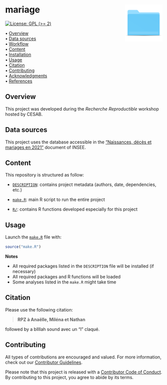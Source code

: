 
<!-- README.md is generated from README.Rmd. Please edit that file -->

# mariage <img src="figures/readme/compendium-sticker.png" align="right" style="float:right; height:120px;"/>

<!-- badges: start -->

[![License: GPL
(\>= 2)](https://img.shields.io/badge/License-GPL%20%28%3E%3D%202%29-blue.svg)](https://choosealicense.com/licenses/gpl-2.0/)
<!-- badges: end -->

<p align="left">

• <a href="#overview">Overview</a><br> • <a href="#data-sources">Data
sources</a><br> • <a href="#workflow">Workflow</a><br> •
<a href="#content">Content</a><br> •
<a href="#installation">Installation</a><br> •
<a href="#usage">Usage</a><br> • <a href="#citation">Citation</a><br> •
<a href="#contributing">Contributing</a><br> •
<a href="#acknowledgments">Acknowledgments</a><br> •
<a href="#references">References</a>

</p>

## Overview

This project was developed during the *Recherche Reproductible* workshop
hosted by CESAB.

## Data sources

This project uses the database accessible in the [“Naissances, décès et
mariages en
2021”](https://www.insee.fr/fr/statistiques/7453878?sommaire=6652160)
document of INSEE.

<!--
| Database        | Usage                                                | Reference                 | Link      |
| :-------------- | :--------------------------------------------------- | :------------------------ | :-------: |
| Database name   | Explain the purpose of this database in the analysis | Database reference        | [link](#) |
-->

## Content

This repository is structured as follow:

  - [`DESCRIPTION`](https://github.com/anelimct/mariage/tree/main/DESCRIPTION):
    contains project metadata (authors, date, dependencies, etc.)

  - [`make.R`](https://github.com/anelimct/mariage/tree/main/make.R):
    main R script to run the entire project

  - [`R/`](https://github.com/anelimct/mariage/tree/main/R): contains R
    functions developed especially for this project

## Usage

Launch the
[`make.R`](https://github.com/anelimct/mariage/tree/main/make.R) file
with:

``` r
source("make.R")
```

**Notes**

  - All required packages listed in the `DESCRIPTION` file will be
    installed (if necessary)
  - All required packages and R functions will be loaded
  - Some analyses listed in the `make.R` might take time

## Citation

Please use the following citation:

> **RPZ à Anaëlle, Miléna et Nathan**

followed by a bllllah sound avec un “l” claqué.

## Contributing

All types of contributions are encouraged and valued. For more
information, check out our [Contributor
Guidelines](https://github.com/anelimct/mariage/blob/main/CONTRIBUTING.md).

Please note that this project is released with a [Contributor Code of
Conduct](https://contributor-covenant.org/version/2/1/CODE_OF_CONDUCT.html).
By contributing to this project, you agree to abide by its terms.
